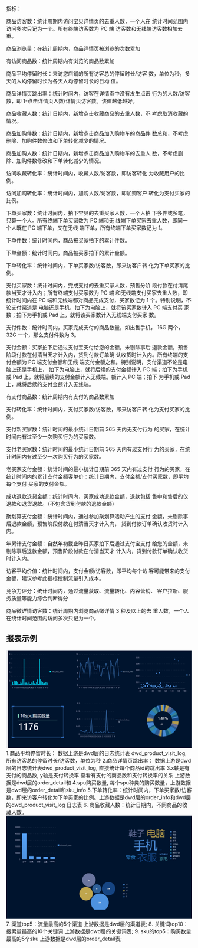 指标：

商品访客数：统计周期内访问宝贝详情页的去重人数，一个人在 统计时间范围内访问多次只记为一个。所有终端访客数为 PC 端 访客数和无线端访客数相加去重。 

 商品浏览量：在统计周期内，商品详情页被浏览的次数累加 

 有访问商品数：统计周期内有浏览的商品数累加 

 商品平均停留时长：来访您店铺的所有访客总的停留时长/访客 数，单位为秒，多天的人均停留时长为各天人均停留时长的日均 值。 

 商品详情页跳出率：统计时间内，访客在详情页中没有发生点击 行为的人数/访客数，即 1-点击详情页人数/详情页访客数。该值越低越好。 

 商品收藏人数：统计日期内，新增点击收藏商品的去重人数，不 考虑取消收藏的情况。 

 商品加购件数：统计日期内，新增点击商品加入购物车的商品件 数总和，不考虑删除、加购件数修改和下单转化减少的情况。 

 商品加购人数：统计日期内，新增点击商品加入购物车的去重人 数，不考虑删除、加购件数修改和下单转化减少的情况。 

 访问收藏转化率：统计时间内，收藏人数/访客数，即访客转化 为收藏用户的比例。 

 访问加购转化率：统计时间内，加购人数/访客数，即加购客户 转化为支付买家的比例。 

 下单买家数：统计时间内，拍下宝贝的去重买家人数，一个人拍 下多件或多笔，只算一个人。所有终端下单买家数为 PC 端和无 线端下单买家去重人数，即同一个人既在 PC 端下单，又在无线 端下单，所有终端下单买家数记为 1。 

 下单件数：统计时间内，商品被买家拍下的累计件数。 

 下单金额：统计时间内，商品被买家拍下的累计金额。 

 下单转化率：统计时间内，下单买家数/访客数，即来访客户转 化为下单买家的比例。 

 支付买家数：统计时间内，完成支付的去重买家人数，预售分阶 段付款在付清尾款当天才计入内；所有终端支付买家数为 PC 端 和无线端支付买家去重人数，即统计时间内在 PC 端和无线端都对商品完成支付，买家数记为 1 个。特别说明，不论支付渠道是 电脑还是手机，拍下为电脑上，就将该买家数计入 PC 端支付买 家数；拍下为手机或 Pad 上，就将该买家数计入无线端支付买家 数。 

 支付件数：统计时间内，买家完成支付的商品数量，如出售手机， 16G 两个，32G 一个，那么支付件数为 3。 

 支付金额：买家拍下后通过支付宝支付给您的金额，未剔除事后 退款金额，预售阶段付款在付清当天才计入内，货到付款订单确 认收货时计入内。所有终端的支付金额为 PC 端支付金额和无线 端支付金额之和。特别说明，支付渠道不论是电脑上还是手机上， 拍下为电脑上，就将后续的支付金额计入 PC 端；拍下为手机或 Pad 上，就将后续的支付金额计入无线端。额计入 PC 端；拍下 为手机或 Pad 上，就将后续的支付金额计入无线端。 

 有支付商品数：统计周期内有支付的商品数累加 

 支付转化率：统计时间内，支付买家数/访客数，即来访客户转 化为支付买家的比例。 

 支付新买家数：统计时间的最小统计日期前 365 天内无支付行为 的买家，在统计时间内有过至少一次购买行为的买家数。 

 支付老买家数：统计时间的最小统计日期前 365 天内有过支付行 为的买家，在统计时间内有过至少一次购买行为的买家数。 

 老买家支付金额：统计时间的最小统计日期前 365 天内有过支付 行为的买家，在统计时间内的累计支付金额客单价：统计日期内，支付金额/支付买家数，即平均每个支付 买家的支付金额。 

 成功退款退货金额：统计时间内，买家成功退款金额，退款包括 售中和售后的仅退款和退货退款。（不包含货到付款的退款金额） 

 聚划算支付金额：统计时间内，通过参加聚划算活动产生的支付 金额，未剔除事后退款金额，预售阶段付款在付清当天才计入内， 货到付款订单确认收货时计入内。 

 年累计支付金额：自然年初截止昨日买家拍下后通过支付宝支付 给您的金额，未剔除事后退款金额，预售阶段付款在付清当天才 计入内，货到付款订单确认收货时计入内。 

 访客平均价值：统计时间内，支付金额/访客数，即平均每个访 客可能带来的支付金额，建议参考此指标控制流量引入成本。 

 竞争力评分：统计时间内，通过流量获取、流量转化、内容营销、 客户拉新、服务质量等能力综合判断得分 

 商品微详情访客数：统计周期内浏览商品微详情 3 秒及以上的去 重人数，一个人在统计时间范围内访问多次只记为一个。
 ## 报表示例
![img.png](img.png)
1.商品平均停留时长： 数据上游是dwd层的日志统计表 dwd_product_visit_log, 所有访客总的停留时长/访客数，单位为秒
2.商品详情页跳出率： 数据上游是dwd层的日志统计表dwd_product_visit_log, 直接统计每个商品id的跳出率
3.x轴是有支付的商品数, y轴是支付转换率 查看有支付的商品数和支付转换率的关系 上游数据是dwd层的order_detail和
4.spu购买数量, 每个spu种类的购买数量，上游数据是dwd层的order_detail和sku_info
5.下单转化率：统计时间内，下单买家数/访客数，即来访客户转化为下单买家的比例。上游数据是dwd层的order_info和dwd层的dwd_product_visit_log 日志表
6. 商品收藏人数：统计日期内，不同商品的收藏人数。
![img_1.png](img_1.png)
7. 渠道top5：流量最高的5个渠道 上游数据是dwd层的渠道表;
8. 关键词top10：搜索量最高的10个关键词 上游数据是dwd层的关键词表;
9. sku的top5：购买数量最高的5个sku 上游数据是dwd层的order_detail表;
